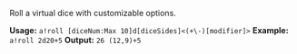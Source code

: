 Roll a virtual dice with customizable options.

**Usage:** `a!roll [diceNum:Max 10]d[diceSides]<(+\-)[modifier]>`
**Example:** `a!roll 2d20+5`
**Output:** `26 (12,9)+5`